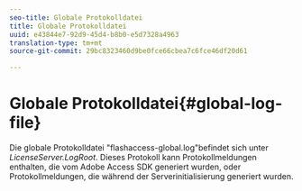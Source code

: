 ```yaml
---
seo-title: Globale Protokolldatei
title: Globale Protokolldatei
uuid: e43844e7-92d9-45d4-b8b0-e5d7328a4963
translation-type: tm+mt
source-git-commit: 29bc8323460d9be0fce66cbea7c6fce46df20d61

---
```



# Globale Protokolldatei{#global-log-file}

Die globale Protokolldatei &quot;flashaccess-global.log&quot;befindet sich unter *LicenseServer.LogRoot*. Dieses Protokoll kann Protokollmeldungen enthalten, die vom Adobe Access SDK generiert wurden, oder Protokollmeldungen, die während der Serverinitialisierung generiert wurden.
